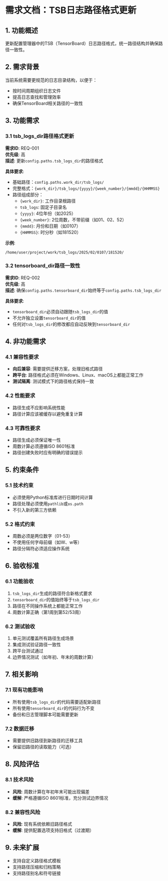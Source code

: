 # 需求文档：TSB日志路径格式更新

## 1. 功能概述

更新配置管理器中的TSB（TensorBoard）日志路径格式，统一路径结构并确保路径一致性。

## 2. 需求背景

当前系统需要更规范的日志目录结构，以便于：
- 按时间周期组织日志文件
- 提高日志查找和管理效率
- 确保TensorBoard相关路径的一致性

## 3. 功能需求

### 3.1 tsb_logs_dir路径格式更新

**需求ID**: REQ-001  
**优先级**: 高  
**描述**: 更新`config.paths.tsb_logs_dir`的路径格式

**具体要求**:
- 基础路径：`config.paths.work_dir/tsb_logs/`
- 完整格式：`{work_dir}/tsb_logs/{yyyy}/{week_number}/{mmdd}/{HHMMSS}`
- 路径组成部分：
  - `{work_dir}`: 工作目录根路径
  - `tsb_logs`: 固定子目录名
  - `{yyyy}`: 4位年份（如2025）
  - `{week_number}`: 2位周数，不带前缀（如01、02、52）
  - `{mmdd}`: 月份和日期（如0107）
  - `{HHMMSS}`: 时分秒（如181520）

**示例**:
```
/home/user/project/work/tsb_logs/2025/02/0107/181520/
```

### 3.2 tensorboard_dir路径一致性

**需求ID**: REQ-002  
**优先级**: 高  
**描述**: 确保`config.paths.tensorboard_dir`始终等于`config.paths.tsb_logs_dir`

**具体要求**:
- `tensorboard_dir`必须自动跟随`tsb_logs_dir`的值
- 不允许独立设置`tensorboard_dir`的值
- 任何对`tsb_logs_dir`的修改都应自动反映到`tensorboard_dir`

## 4. 非功能需求

### 4.1 兼容性要求

- **向后兼容**: 需要提供迁移方案，处理旧格式路径
- **跨平台**: 路径格式必须在Windows、Linux、macOS上都能正常工作
- **测试隔离**: 测试模式下的路径格式保持一致

### 4.2 性能要求

- 路径生成不应影响系统性能
- 路径计算应该被缓存以避免重复计算

### 4.3 可靠性要求

- 路径生成必须保证唯一性
- 周数计算必须遵循ISO 8601标准
- 路径创建失败时应有明确的错误提示

## 5. 约束条件

### 5.1 技术约束

- 必须使用Python标准库进行日期时间计算
- 路径处理必须使用`pathlib`或`os.path`
- 不引入新的第三方依赖

### 5.2 格式约束

- 周数必须是两位数字（01-53）
- 不使用任何字母前缀（如W、w等）
- 路径分隔符必须适应操作系统

## 6. 验收标准

### 6.1 功能验收

1. `tsb_logs_dir`生成的路径符合新格式要求
2. `tensorboard_dir`的值始终等于`tsb_logs_dir`
3. 路径在不同操作系统上都能正常工作
4. 周数计算正确（第1周到第52/53周）

### 6.2 测试验收

1. 单元测试覆盖所有路径生成场景
2. 集成测试验证路径一致性
3. 跨平台测试通过
4. 边界情况测试（如年初、年末的周数计算）

## 7. 相关影响

### 7.1 现有功能影响

- 所有使用`tsb_logs_dir`的代码需要适配新路径
- 所有使用`tensorboard_dir`的代码行为不变
- 备份和日志管理脚本可能需要更新

### 7.2 数据迁移

- 需要提供旧路径到新路径的迁移工具
- 保留旧路径的读取能力（可选）

## 8. 风险评估

### 8.1 技术风险

- **风险**: 周数计算在年初年末可能出现偏差
- **缓解**: 严格遵循ISO 8601标准，充分测试边界情况

### 8.2 兼容性风险

- **风险**: 现有系统依赖旧路径格式
- **缓解**: 提供配置选项支持旧格式（过渡期）

## 9. 未来扩展

- 支持自定义路径格式模板
- 支持路径压缩和归档策略
- 支持路径别名和符号链接